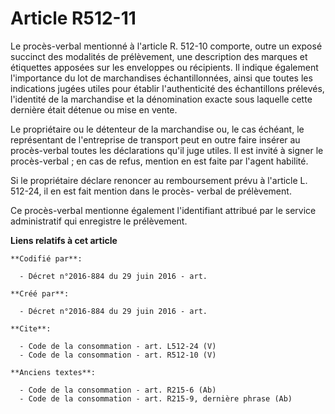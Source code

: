 # Article R512-11

Le procès-verbal mentionné à l'article R. 512-10 comporte, outre un exposé succinct des modalités de prélèvement, une
description des marques et étiquettes apposées sur les enveloppes ou récipients. Il indique également l'importance du lot de
marchandises échantillonnées, ainsi que toutes les indications jugées utiles pour établir l'authenticité des échantillons
prélevés, l'identité de la marchandise et la dénomination exacte sous laquelle cette dernière était détenue ou mise en
vente. 

Le propriétaire ou le détenteur de la marchandise ou, le cas échéant, le représentant de l'entreprise de transport peut en
outre faire insérer au procès-verbal toutes les déclarations qu'il juge utiles. Il est invité à signer le procès-verbal ; en
cas de refus, mention en est faite par l'agent habilité. 

Si le propriétaire déclare renoncer au remboursement prévu à l'article L. 512-24, il en est fait mention dans le procès-
verbal de prélèvement. 

Ce procès-verbal mentionne également l'identifiant attribué par le service administratif qui enregistre le prélèvement.

**Liens relatifs à cet article**

	**Codifié par**:

	  - Décret n°2016-884 du 29 juin 2016 - art.

	**Créé par**:

	  - Décret n°2016-884 du 29 juin 2016 - art.

	**Cite**:

	  - Code de la consommation - art. L512-24 (V)
	  - Code de la consommation - art. R512-10 (V)

	**Anciens textes**:

	  - Code de la consommation - art. R215-6 (Ab)
	  - Code de la consommation - art. R215-9, dernière phrase (Ab)
